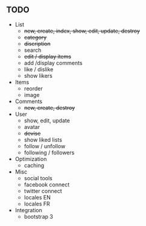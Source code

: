 ## TODO

- List
	- ~~new, create, index, show, edit, update, destroy~~
	- ~~category~~
	- ~~discription~~
	- search
	- ~~edit / display items~~
	- add /display comments
	- like / dislike
	- show likers
- Items
	- reorder
	- image
- Comments
	- ~~new, create, destroy~~
- User
	- show, edit, update
	- avatar
	- ~~devise~~
	- show liked lists
	- follow / unfollow
	- following / followers
- Optimization
	- caching
- Misc
	- social tools
	- facebook connect
	- twitter connect
  - locales EN
  - locales FR
- Integration
	- bootstrap 3
